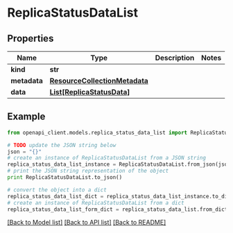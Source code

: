 # ReplicaStatusDataList


## Properties
Name | Type | Description | Notes
------------ | ------------- | ------------- | -------------
**kind** | **str** |  | 
**metadata** | [**ResourceCollectionMetadata**](ResourceCollectionMetadata.md) |  | 
**data** | [**List[ReplicaStatusData]**](ReplicaStatusData.md) |  | 

## Example

```python
from openapi_client.models.replica_status_data_list import ReplicaStatusDataList

# TODO update the JSON string below
json = "{}"
# create an instance of ReplicaStatusDataList from a JSON string
replica_status_data_list_instance = ReplicaStatusDataList.from_json(json)
# print the JSON string representation of the object
print ReplicaStatusDataList.to_json()

# convert the object into a dict
replica_status_data_list_dict = replica_status_data_list_instance.to_dict()
# create an instance of ReplicaStatusDataList from a dict
replica_status_data_list_form_dict = replica_status_data_list.from_dict(replica_status_data_list_dict)
```
[[Back to Model list]](../ccloud/README.md#documentation-for-models) [[Back to API list]](../ccloud/README.md#documentation-for-api-endpoints) [[Back to README]](../ccloud/README.md)


